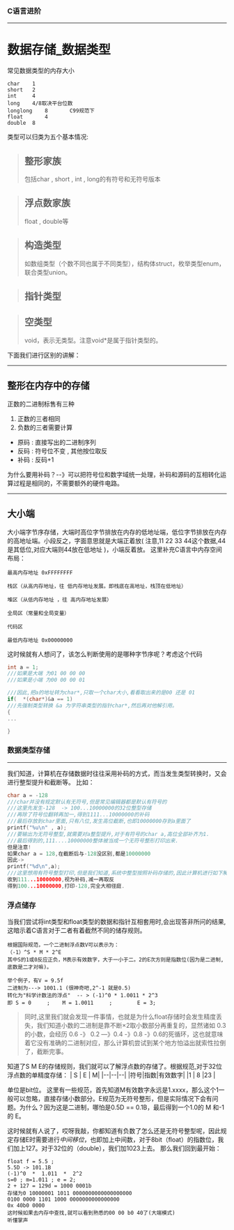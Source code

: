 ### C语言进阶
---
# 数据存储_数据类型

常见数据类型的内存大小
```
char	1
short	2
int		4
long	4/8取决平台位数
longlong	8		C99规范下
float		4
double	8
```
类型可以归类为五个基本情况:
> ## 整形家族
>  包括char , short , int ,  long的有符号和无符号版本

>## 浮点数家族
>float , double等

>## 构造类型
>如数组类型（个数不同也属于不同类型），结构体struct，枚举类型enum，联合类型union。

>## 指针类型


>## 空类型
>void，表示无类型。注意void*是属于指针类型的。

下面我们进行区别的讲解：

----

## 整形在内存中的存储

正数的二进制标售有三种
1. 正数的三者相同
2. 负数的三者需要计算

- 原码 : 直接写出的二进制序列
- 反码 : 符号位不变 , 其他按位取反
- 补码 : 反码+1

为什么要用补码？--》可以把符号位和数字域统一处理，补码和源码的互相转化运算过程是相同的，不需要额外的硬件电路。 

---

## 大小端

 大小端字节序存储，大端时高位字节排放在内存的低地址端，低位字节排放在内存的高地址端。小段反之，字面意思就是大端正着放( 注意,11 22 33 44这个数据,44是其低位,对应大端则44放在低地址 )，小端反着放。
 这里补充C语言中内存空间布局：
 ```
最高内存地址 0xFFFFFFFF

栈区（从高内存地址，往 低内存地址发展。即栈底在高地址，栈顶在低地址）

堆区（从低内存地址 ，往 高内存地址发展）

全局区（常量和全局变量）

代码区

最低内存地址 0x00000000
```
这时候就有人想问了，该怎么判断使用的是哪种字节序呢？考虑这个代码
```c
int a = 1;
///如果是大端 为01 00 00 00
///如果是小端 为00 00 00 01

///因此,把a的地址转为char*,只取一个char大小,看看取出来的是00 还是 01
if(  *(char*)&a == 1)
///先强制类型转换 &a 为字符串类型的指针char*,然后再对他解引用。
{
...

}

```
 ### 数据类型存储
---
我们知道，计算机在存储数据时往往采用补码的方式，而当发生类型转换时，又会进行整型提升和截断等。
比如：
```c
char a = -128
///char并没有规定默认有无符号,但是常见编辑器都是默认有符号的
///这里先发生-128  -> 100...10000000的32位整型存储
///再除了符号位翻转再加一,得到1111...10000000的补码
///最后存放到char里面,只有八位,发生高位截断,也即10000000存到a里面了
printf("%u\n" , a);
///要输出为无符号整型,就需要对a整型提升,对于有符号的char a,高位全部补齐为1.
///最后得到的,111....10000000整体被当成一个无符号整形打印出来.
但是注意!
如果char a = 128,在截断后与-128没区别,都是10000000
因此->
printf("%d\n",a);
///这里想用有符号整型打印,但是我们知道,系统中整型按照补码存储的,因此计算机进行如下解读:
收到111...10000000,视为补码,减一再取反
得到100...10000000,打印-128,完全大相径庭.
```

### 浮点储存
当我们尝试将int类型和float类型的数据和指针互相套用时,会出现答非所问的结果,这暗示着C语言对于二者有着截然不同的储存规则。

```
根据国际规范，一个二进制浮点数V可以表示为：
（-1）^S * M * 2^E
其中S的1或0反应正负，M表示有效数字，大于一小于二。2的E次方则是指数位(因为是二进制,底数是二才对嘛)。

举个例子，有V = 9.5f
二进制为---> 1001.1	(很神奇吧,2^-1 就是0.5)
转化为"科学计数法的浮点"  -- > (-1)^0 * 1.0011 * 2^3
即 S = 0 	;	 M = 1.0011 	;		 E = 3;
```
>同时,这里我们就会发现一件事情，也就是为什么float存储时会发生精度丢失，我们知道小数的二进制是靠不断×2取小数部分再重复的，显然诸如 0.3 的小数，会经历 0.6 -》 0.2 —》0.4 -》0.8 -》0.6的死循环，这也就意味着它没有准确的二进制对应，那么计算机尝试到某个地方怕溢出就索性拉倒了，截断完事。

知道了S M E的存储规则，我们就可以了解浮点数的存储了。根据规范,对于32位浮点数的单精度存储：
| S | E | M|
|--|--|--|
|符号|指数|有效数字|
|1  | 8 |23 |

单位是bit位。
这里有一些规范，首先知道M有效数字永远是1.xxxx，那么这个1一般可以忽略，直接存储小数部分。E规范为无符号整形，但是实际情况下会有问题。为什么？因为这是二进制，哪怕是0.5D  == 0.1B，最后得到一个1.0的 M 和-1的 E。

这时候就有人说了，哎呀我敲，你都知道有负数了怎么还是无符号整型呢，因此规定存储E时需要进行*中间移位*，也即加上中间数，对于8bit（float）的指数位，我们加上127。对于32位的（double），我们加1023上去。
那么我们回到最开始：
```
float f = 5.5 ;
5.5D -> 101.1B
(-1)^0  *  1.011  *  2^2
s=0 ; m=1.011 ; e = 2;
2 + 127 = 129d = 1000 0001b
存储为0 10000001 1011 0000000000000000000
0100 0000 1101 1000 0000000000000000
0x 40b0 0000
这时候如果去内存中查找,就可以看到熟悉的00 00 b0 40了(大端模式)
听懂掌声


```
  
<!--stackedit_data:
eyJoaXN0b3J5IjpbLTMwMzQ5OTk2OSwxMDEzODU0ODQ4LC02NT
g4NzI1ODIsMTc4ODMzNTI5OF19
-->